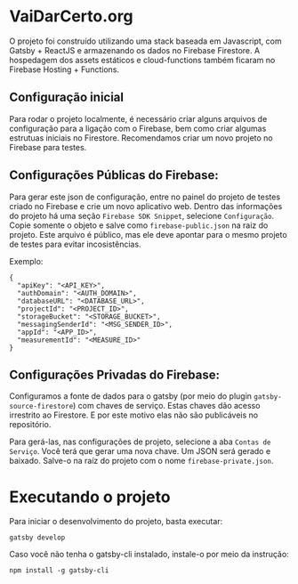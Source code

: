 # VaiDarCerto.org

O projeto foi construído utilizando uma stack baseada em Javascript, com Gatsby + ReactJS e armazenando os dados no Firebase Firestore. A hospedagem dos assets estáticos e cloud-functions também ficaram no Firebase Hosting + Functions.

## Configuração inicial

Para rodar o projeto localmente, é necessário criar alguns arquivos de configuração para a ligação com o Firebase, bem como criar algumas estrutuas iniciais no Firestore. Recomendamos criar um novo projeto no Firebase para testes.

## Configurações Públicas do Firebase:

Para gerar este json de configuração, entre no painel do projeto de testes criado no Firebase e crie um novo aplicativo web. Dentro das informações do projeto há uma seção `Firebase SDK Snippet`, selecione `Configuração`. Copie somente o objeto e salve como `firebase-public.json` na raiz do projeto. Este arquivo é público, mas ele deve apontar para o mesmo projeto de testes para evitar incosistências.

Exemplo:

```
{
  "apiKey": "<API_KEY>",
  "authDomain": "<AUTH_DOMAIN>",
  "databaseURL": "<DATABASE_URL>",
  "projectId": "<PROJECT_ID>",
  "storageBucket": "<STORAGE_BUCKET>",
  "messagingSenderId": "<MSG_SENDER_ID>",
  "appId": "<APP_ID>",
  "measurementId": "<MEASURE_ID>"
}
```

## Configurações Privadas do Firebase:

Configuramos a fonte de dados para o gatsby (por meio do plugin `gatsby-source-firestore`) com chaves de serviço. Estas chaves dão acesso irrestrito ao Firestore. E por este motivo elas não são publicáveis no repositório.

Para gerá-las, nas configurações de projeto, selecione a aba `Contas de Serviço`. Você terá que gerar uma nova chave. Um JSON será gerado e baixado. Salve-o na raíz do projeto com o nome `firebase-private.json`.

# Executando o projeto

Para iniciar o desenvolvimento do projeto, basta executar:

```
gatsby develop
```

Caso você não tenha o gatsby-cli instalado, instale-o por meio da instrução:

```
npm install -g gatsby-cli
```
